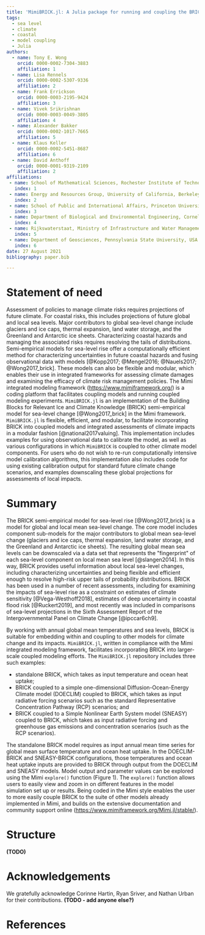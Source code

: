 ```yaml
---
title: 'MimiBRICK.jl: A Julia package for running and coupling the BRICK model for sea-level change in the Mimi integrated modeling framework'
tags:
  - sea level
  - climate
  - coastal
  - model coupling
  - Julia
authors:
  - name: Tony E. Wong
    orcid: 0000-0002-7304-3883
    affiliation: 1
  - name: Lisa Rennels
    orcid: 0000-0002-5307-9336
    affiliation: 2
  - name: Frank Errickson
    orcid: 0000-0003-2195-9424
    affiliation: 3
  - name: Vivek Srikrishnan
    orcid: 0000-0003-0049-3805
    affiliation: 4
  - name: Alexander Bakker
    orcid: 0000-0002-1017-7665
    affiliation: 5
  - name: Klaus Keller
    orcid: 0000-0002-5451-8687
    affiliation: 6
  - name: David Anthoff
    orcid: 0000-0001-9319-2109
    affiliation: 2
affiliations:
 - name: School of Mathematical Sciences, Rochester Institute of Technology, USA
   index: 1
 - name: Energy and Resources Group, University of California, Berkeley, USA
   index: 2
 - name: School of Public and International Affairs, Princeton University, USA
   index: 3
 - name: Department of Biological and Environmental Engineering, Cornell University, USA
   index: 4
 - name: Rijkswaterstaat, Ministry of Infrastructure and Water Management, The Netherlands
   index: 5
 - name: Department of Geosciences, Pennsylvania State University, USA
   index: 6
date: 27 August 2021
bibliography: paper.bib

---
```


# Statement of need

Assessment of policies to manage climate risks requires projections of future climate.
For coastal risks, this includes projections of future global and local sea levels.
Major contributors to global sea-level change include glaciers and ice caps, thermal expansion, land water storage, and the Greenland and Antarctic ice sheets.
Characterizing coastal hazards and managing the associated risks requires resolving the tails of distributions.
Semi-empirical models for sea-level rise offer a computationally efficient method for characterizing uncertainties in future coastal hazards and fusing observational data with models [@Kopp2017; @Mengel2016; @Nauels2017; @Wong2017_brick].
These models can also be flexible and modular, which enables their use in integrated frameworks for assessing climate damages and examining the efficacy of climate risk management policies.
The Mimi integrated modeling framework (https://www.mimiframework.org/) is a coding platform that facilitates coupling models and running coupled modeling experiments.
`MimiBRICK.jl` is an implementation of the Building Blocks for Relevant Ice and Climate Knowledge (BRICK) semi-empirical model for sea-level change [@Wong2017_brick] in the Mimi framework.
`MimiBRICK.jl` is flexible, efficient, and modular, to facilitate incorporating BRICK into coupled models and integrated assessments of climate impacts in a modular fashion [@national2017valuing].
This implementation includes examples for using observational data to calibrate the model, as well as various configurations in which `MimiBRICK` is coupled to other climate model components.
For users who do not wish to re-run computationally intensive model calibration algorithms, this implementation also includes code for using existing calibration output for standard future climate change scenarios, and examples downscaling these global projections for assessments of local impacts.

# Summary

The BRICK semi-empirical model for sea-level rise [@Wong2017_brick] is a model for global and local mean sea-level change.
The core model includes component sub-models for the major contributors to global mean sea-level change (glaciers and ice caps, thermal expansion, land water storage, and the Greenland and Antarctic ice sheets).
The resulting global mean sea levels can be downscaled via a data set that represents the "fingerprint" of each sea-level component on local mean sea level [@slangen2014].
In this way, BRICK provides useful information about local sea-level changes, including characterizing uncertainties and being flexible and efficient enough to resolve high-risk upper tails of probability distributions.
BRICK has been used in a number of recent assessments, including for examining the impacts of sea-level rise as a constraint on estimates of climate sensitivity [@Vega-Westhoff2018], estimates of deep uncertainty in coastal flood risk [@Ruckert2019], and most recently was included in comparisons of sea-level projections in the Sixth Assessment Report of the Intergovernmental Panel on Climate Change [@ipccar6ch9].

By working with annual global mean temperatures and sea levels, BRICK is suitable for embedding within and coupling to other models for climate change and its impacts. `MimiBRICK.jl`, written in compliance with the Mimi integrated modeling framework, facilitates incorporating BRICK into larger-scale coupled modeling efforts. The `MimiBRICK.jl` repository includes three such examples:
* standalone BRICK, which takes as input temperature and ocean heat uptake;
* BRICK coupled to a simple one-dimensional Diffusion-Ocean-Energy Climate model (DOECLIM) coupled to BRICK, which takes as input radiative forcing scenarios such as the standard Representative Concentration Pathway (RCP) scenarios; and
* BRICK coupled to a Simple Nonlinear Earth System model (SNEASY) coupled to BRICK, which takes as input radiative forcing and greenhouse gas emissions and concentration scenarios (such as the RCP scenarios).

The standalone BRICK model requires as input annual mean time series for global mean surface temperature and ocean heat uptake.  In the DOECLIM-BRICK and SNEASY-BRICK configurations, those temperatures and ocean heat uptake inputs are provided to BRICK through output from the DOECLIM and SNEASY models. Model output and parameter values can be explored using the Mimi `explore()` function (Figure 1). The `explore()` function allows users to easily view and zoom in on different features in the model simulation set up or results. Being coded in the Mimi style enables the user to more easily couple BRICK to the suite of other models already implemented in Mimi, and builds on the extensive documentation and community support online (https://www.mimiframework.org/Mimi.jl/stable/).

# Structure

**(TODO)**

# Acknowledgements

We gratefully acknowledge Corinne Hartin, Ryan Sriver, and Nathan Urban for their contributions.
**(TODO - add anyone else?)**

# References
